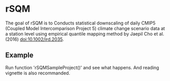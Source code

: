 <!-- README.md is generated from README.Rmd. Please edit that file -->
rSQM
====

The goal of rSQM is to Conducts statistical downscaling of daily CMIP5 (Coupled Model Intercomparison Project 5) climate change scenario data at a station level using empirical quantile mapping method by Jaepil Cho et al. (2016) <doi:10.1002/ird.2035>.

Example
-------

Run function 'rSQMSampleProject()' and see what happens. And reading vignette is also recommanded.
